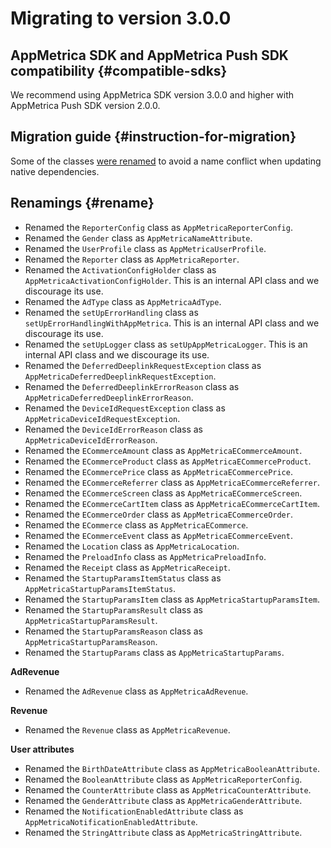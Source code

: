 # Migrating to version 3.0.0

## AppMetrica SDK and AppMetrica Push SDK compatibility {#compatible-sdks}

We recommend using AppMetrica SDK version 3.0.0 and higher with AppMetrica Push SDK version 2.0.0.

## Migration guide {#instruction-for-migration}

Some of the classes [were renamed](#rename) to avoid a name conflict when updating native dependencies.

## Renamings {#rename}

- Renamed the `ReporterConfig` class as `AppMetricaReporterConfig`.
- Renamed the `Gender` class as `AppMetricaNameAttribute`.
- Renamed the `UserProfile` class as `AppMetricaUserProfile`.
- Renamed the `Reporter` class as `AppMetricaReporter`.
- Renamed the `ActivationConfigHolder` class as `AppMetricaActivationConfigHolder`. This is an internal API class and we discourage its use.
- Renamed the `AdType` class as `AppMetricaAdType`.
- Renamed the `setUpErrorHandling` class as `setUpErrorHandlingWithAppMetrica`. This is an internal API class and we discourage its use.
- Renamed the `setUpLogger` class as `setUpAppMetricaLogger`. This is an internal API class and we discourage its use.
- Renamed the `DeferredDeeplinkRequestException` class as `AppMetricaDeferredDeeplinkRequestException`.
- Renamed the `DeferredDeeplinkErrorReason` class as `AppMetricaDeferredDeeplinkErrorReason`.
- Renamed the `DeviceIdRequestException` class as `AppMetricaDeviceIdRequestException`.
- Renamed the `DeviceIdErrorReason` class as `AppMetricaDeviceIdErrorReason`.
- Renamed the `ECommerceAmount` class as `AppMetricaECommerceAmount`.
- Renamed the `ECommerceProduct` class as `AppMetricaECommerceProduct`.
- Renamed the `ECommercePrice` class as `AppMetricaECommercePrice`.
- Renamed the `ECommerceReferrer` class as `AppMetricaECommerceReferrer`.
- Renamed the `ECommerceScreen` class as `AppMetricaECommerceScreen`.
- Renamed the `ECommerceCartItem` class as `AppMetricaECommerceCartItem`.
- Renamed the `ECommerceOrder` class as `AppMetricaECommerceOrder`.
- Renamed the `ECommerce` class as `AppMetricaECommerce`.
- Renamed the `ECommerceEvent` class as `AppMetricaECommerceEvent`.
- Renamed the `Location` class as `AppMetricaLocation`.
- Renamed the `PreloadInfo` class as `AppMetricaPreloadInfo`.
- Renamed the `Receipt` class as `AppMetricaReceipt`.
- Renamed the `StartupParamsItemStatus` class as `AppMetricaStartupParamsItemStatus`.
- Renamed the `StartupParamsItem` class as `AppMetricaStartupParamsItem`.
- Renamed the `StartupParamsResult` class as `AppMetricaStartupParamsResult`.
- Renamed the `StartupParamsReason` class as `AppMetricaStartupParamsReason`.
- Renamed the `StartupParams` class as `AppMetricaStartupParams`.

**AdRevenue**

- Renamed the `AdRevenue` class as `AppMetricaAdRevenue`.

**Revenue**

- Renamed the `Revenue` class as `AppMetricaRevenue`.

**User attributes**

- Renamed the `BirthDateAttribute` class as `AppMetricaBooleanAttribute`.
- Renamed the `BooleanAttribute` class as `AppMetricaReporterConfig`.
- Renamed the `CounterAttribute` class as `AppMetricaCounterAttribute`.
- Renamed the `GenderAttribute` class as `AppMetricaGenderAttribute`.
- Renamed the `NotificationEnabledAttribute` class as `AppMetricaNotificationEnabledAttribute`.
- Renamed the `StringAttribute` class as `AppMetricaStringAttribute`.
